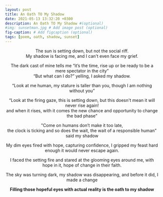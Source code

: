 ```yaml
---
layout: post
title: An Oath TO My Shadow
date: 2021-05-13 13:32:20 +0300
description: An Oath TO My Shadow #(optional)
#img: sunsetman.jpg # Add image post (optional)
fig-caption: # Add figcaption (optional)
tags: [poem, oath, shadow, sunset]
---
```


<div align="center">
<p>The sun is setting down, but not the social riff.<br>
My shadow is facing me, and I can't even face my grief.</p>

<p>The dark cast of mine tells me “it’s the time, rise up or be ready to be a mere spectator in the city”
<br>“But what can I do?” yelling, I asked my shadow.
</p>

<p>“Look at me human, my stature is taller than you, though I am nothing without you”
</p>

<p>“Look at the firing gaze, this is setting down, but this doesn't mean it will never rise again! <br>and when it rises, with it comes the new chance and opportunity to change the bad phase”
</p>

<p>"Come on humans don’t make it too late, <br> 
the clock is ticking and so does the wait, the wait of a responsible human" said my shadow
</p>

<p>My dim eyes fired with hope, capturing confidence, I gripped my feast hard enough it would never escape again.
</p>

<p>I faced the setting fire and stared at the glooming eyes around me, with hope in it, hope of change in their faith.
</p>

<p>The sky was turning dark, my shadow was disappearing, and before it did, I made a change</p>
<strong>Filling those hopeful eyes with actual reality is the oath to my shadow</strong>
</div>
